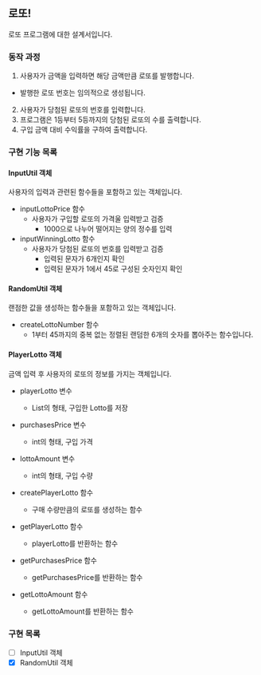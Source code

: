 ## 로또!
로또 프로그램에 대한 설계서입니다.

### 동작 과정
1. 사용자가 금액을 입력하면 해당 금액만큼 로또를 발행합니다.
- 발행한 로또 번호는 임의적으로 생성됩니다.
2. 사용자가 당첨된 로또의 번호를 입력합니다.
3. 프로그램은 1등부터 5등까지의 당첨된 로또의 수를 출력합니다.
4. 구입 금액 대비 수익률을 구하여 출력합니다.

### 구현 기능 목록

#### InputUtil 객체
사용자의 입력과 관련된 함수들을 포함하고 있는 객체입니다.
- inputLottoPrice 함수
    - 사용자가 구입할 로또의 가격울 입력받고 검증
      - 1000으로 나누어 떨어지는 양의 정수를 입력
- inputWinningLotto 함수
    - 사용자가 당첨된 로또의 번호를 입력받고 검증
      - 입력된 문자가 6개인지 확인
      - 입력된 문자가 1에서 45로 구성된 숫자인지 확인


#### RandomUtil 객체
랜점한 값을 생성하는 함수들을 포함하고 있는 객체입니다.
- createLottoNumber 함수
  - 1부터 45까지의 중복 없는 정렬된 랜덤한 6개의 숫자를 뽑아주는 함수입니다.


#### PlayerLotto 객체
금액 입력 후 사용자의 로또의 정보를 가지는 객체입니다.
- playerLotto 변수
    - List<Lotto>의 형태, 구입한 Lotto를 저장
- purchasesPrice 변수
    - int의 형태, 구입 가격
- lottoAmount 변수
    - int의 형태, 구입 수량


- createPlayerLotto 함수
    - 구매 수량만큼의 로또를 생성하는 함수
- getPlayerLotto 함수
    - playerLotto를 반환하는 함수
- getPurchasesPrice 함수
    - getPurchasesPrice를 반환하는 함수
- getLottoAmount 함수
    - getLottoAmount를 반환하는 함수


### 구현 목록
- [ ] InputUtil 객체
- [x] RandomUtil 객체
